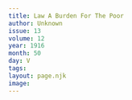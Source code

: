 ```yaml
---
title: Law A Burden For The Poor
author: Unknown
issue: 13
volume: 12
year: 1916
month: 50
day: V
tags:
layout: page.njk
image:
---
```



